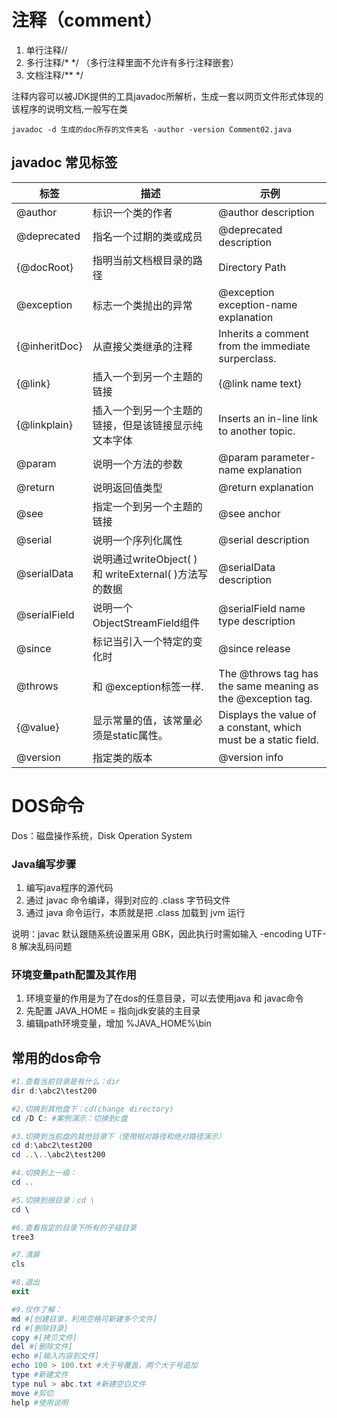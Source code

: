 # 注释（comment）

1. 单行注释//
2. 多行注释/* */ （多行注释里面不允许有多行注释嵌套）
3. 文档注释/** */

注释内容可以被JDK提供的工具javadoc所解析，生成一套以网页文件形式体现的该程序的说明文档,一般写在类

```
javadoc -d 生成的doc所存的文件夹名 -author -version Comment02.java
```

## javadoc 常见标签

| 标签          | 描述                                                   | 示例                                                         |
| ------------- | ------------------------------------------------------ | ------------------------------------------------------------ |
| @author       | 标识一个类的作者                                       | @author description                                          |
| @deprecated   | 指名一个过期的类或成员                                 | @deprecated description                                      |
| {@docRoot}    | 指明当前文档根目录的路径                               | Directory Path                                               |
| @exception    | 标志一个类抛出的异常                                   | @exception exception-name explanation                        |
| {@inheritDoc} | 从直接父类继承的注释                                   | Inherits a comment from the immediate surperclass.           |
| {@link}       | 插入一个到另一个主题的链接                             | {@link name text}                                            |
| {@linkplain}  | 插入一个到另一个主题的链接，但是该链接显示纯文本字体   | Inserts an in-line link to another topic.                    |
| @param        | 说明一个方法的参数                                     | @param parameter-name explanation                            |
| @return       | 说明返回值类型                                         | @return explanation                                          |
| @see          | 指定一个到另一个主题的链接                             | @see anchor                                                  |
| @serial       | 说明一个序列化属性                                     | @serial description                                          |
| @serialData   | 说明通过writeObject( ) 和 writeExternal( )方法写的数据 | @serialData description                                      |
| @serialField  | 说明一个ObjectStreamField组件                          | @serialField name type description                           |
| @since        | 标记当引入一个特定的变化时                             | @since release                                               |
| @throws       | 和 @exception标签一样.                                 | The @throws tag has the same meaning as the @exception tag.  |
| {@value}      | 显示常量的值，该常量必须是static属性。                 | Displays the value of a constant, which must be a static field. |
| @version      | 指定类的版本                                           | @version info                                                |



# DOS命令

Dos：磁盘操作系统，Disk Operation System

### Java编写步骤

1. 编写java程序的源代码
2. 通过 javac 命令编译，得到对应的 .class 字节码文件
3. 通过 java 命令运行，本质就是把 .class 加载到 jvm 运行

说明：javac 默认跟随系统设置采用 GBK，因此执行时需如输入 -encoding UTF-8 解决乱码问题

### 环境变量path配置及其作用

1. 环境变量的作用是为了在dos的任意目录，可以去使用java 和 javac命令
2. 先配置 JAVA_HOME = 指向jdk安装的主目录
3. 编辑path环境变量，增加 %JAVA_HOME%\bin 

## 常用的dos命令


```powershell
#1.查看当前目录是有什么：dir
dir d:\abc2\test200

#2.切换到其他盘下：cd(change directory)
cd /D C: #案例演示：切换到c盘

#3.切换到当前盘的其他目录下（使用相对路径和绝对路径演示）
cd d:\abc2\test200
cd ..\..\abc2\test200

#4.切换到上一级：
cd ..

#5.切换到根目录：cd \
cd \

#6.查看指定的目录下所有的子级目录
tree3

#7.清屏
cls

#8.退出
exit

#9.仅作了解：
md #[创建目录，利用空格可新建多个文件]
rd #[删除目录]
copy #[拷贝文件]
del #[删除文件]
echo #[输入内容到文件]
echo 100 > 100.txt #大于号覆盖，两个大于号追加
type #新建文件
type nul > abc.txt #新建空白文件
move #剪切
help #使用说明
```

